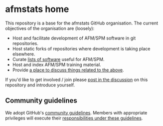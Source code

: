 # afmstats home

This repository is a base for the afmstats GitHub organisation. The current objectives of the organisation are (loosely):

* Host and facilitate development of AFM/SPM software in git repositories.
* Host static forks of repositories where development is taking place elsewhere.
* Curate [lists of software](software.csv) useful for AFM/SPM.
* Host and index AFM/SPM training material.
* Provide [a place to discuss things related to the above](https://github.com/afmstats/home/discussions).

If you'd like to get involved / join please [post in the discussion](https://github.com/afmstats/home/discussions) on this repository and introduce yourself.

## Community guidelines

We adopt GitHub's [community guidelines](https://docs.github.com/en/free-pro-team@latest/github/site-policy/github-community-guidelines). Members with appropriate privileges will execute their [responsibilities under these guidelines](https://docs.github.com/en/free-pro-team@latest/github/site-policy/github-community-guidelines#what-if-something-or-someone-offends-you).
